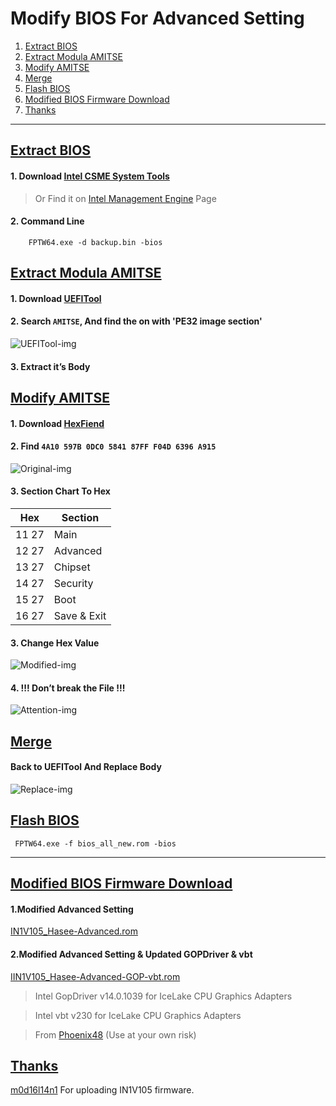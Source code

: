 # Modify BIOS For Advanced Setting
 1. [Extract BIOS](#extract-bios)
 2. [Extract Modula AMITSE](#extract-modula-amitse)
 3. [Modify AMITSE](#modify-amitse)
 4. [Merge](#merge)
 5. [Flash BIOS](#flash-bios)
 6. [Modified BIOS Firmware Download](#modified-bios-firmware-download)
 7. [Thanks](#thanks)

---

## [Extract BIOS](#extract-bios)
 #### 1. Download [Intel CSME System Tools]

 > Or Find it on [Intel Management Engine] Page

 #### 2. Command Line   
```
    FPTW64.exe -d backup.bin -bios
```

## [Extract Modula AMITSE](#extract-modula-amitse)
  #### 1. Download [UEFITool]
    
  #### 2. Search `AMITSE`, And find the on with 'PE32 image section'
  
  ![UEFITool-img]

  #### 3. Extract it’s Body

## [Modify AMITSE](#modify-amitse)
  #### 1. Download [HexFiend]
    
  #### 2. Find `4A10 597B 0DC0 5841 87FF F04D 6396 A915`
    
  ![Original-img]
    
  #### 3. Section Chart To Hex

|  Hex  | Section |
| ----- | ------- |
| 11 27 | Main |
| 12 27 | Advanced |
| 13 27 | Chipset |
| 14 27 | Security |
| 15 27 | Boot |
| 16 27 | Save & Exit |

  #### 3.  Change Hex Value

  ![Modified-img]
  
  #### 4. !!! Don’t break the File !!!

  ![Attention-img]

## [Merge](#merge)
  #### Back to UEFITool And Replace Body

  ![Replace-img]

## [Flash BIOS](#flash-bios)
```
 FPTW64.exe -f bios_all_new.rom -bios
```

---

## [Modified BIOS Firmware Download](#modified-bios-firmware-download)

#### 1.Modified Advanced Setting
[IN1V105_Hasee-Advanced.rom]
#### 2.Modified Advanced Setting & Updated GOPDriver & vbt
[IIN1V105_Hasee-Advanced-GOP-vbt.rom]

> Intel GopDriver v14.0.1039 for IceLake CPU Graphics Adapters

> Intel vbt v230 for IceLake CPU Graphics Adapters

> From [Phoenix48]
(Use at your own risk)


## [Thanks](#thanks)
[m0d16l14n1] For uploading IN1V105 firmware.



[UEFITool]:<https://github.com/LongSoft/UEFITool/releases>
[HexFiend]:<https://ridiculousfish.com/hexfiend/>
[Intel Management Engine]:<https://www.win-raid.com/t596f39-Intel-Management-Engine-Drivers-Firmware-amp-System-Tools.html>
[Intel CSME System Tools]:<https://mega.nz/file/GMlyCCLa#j2EG3Pzj3ooa9q6bunec-Zr4RzYNWU5urgFNRk3uHU4>
[Phoenix48]:<https://www.win-raid.com/t5360f13-EFI-LAN-BIOS-Intel-GopDriver-modules.html>

[UEFITool-img]: img/UEFITool.png
[Original-img]: img/Original.png
[Modified-img]: img/Modified.png
[Attention-img]: img/Attention.png
[Replace-img]: img/Replace.png

[IN1V105_Hasee-Advanced.rom]: firmware/IN1V105_Hasee-Advanced.rom
[IIN1V105_Hasee-Advanced-GOP-vbt.rom]: firmware/IIN1V105_Hasee-Advanced-GOP-vbt.rom

[m0d16l14n1]:<https://github.com/m0d16l14n1>
